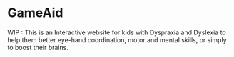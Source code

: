 # GameAid
WIP : This is an Interactive website for kids with Dyspraxia and Dyslexia to help them better eye-hand coordination, motor and mental skills, or simply to boost their brains.

